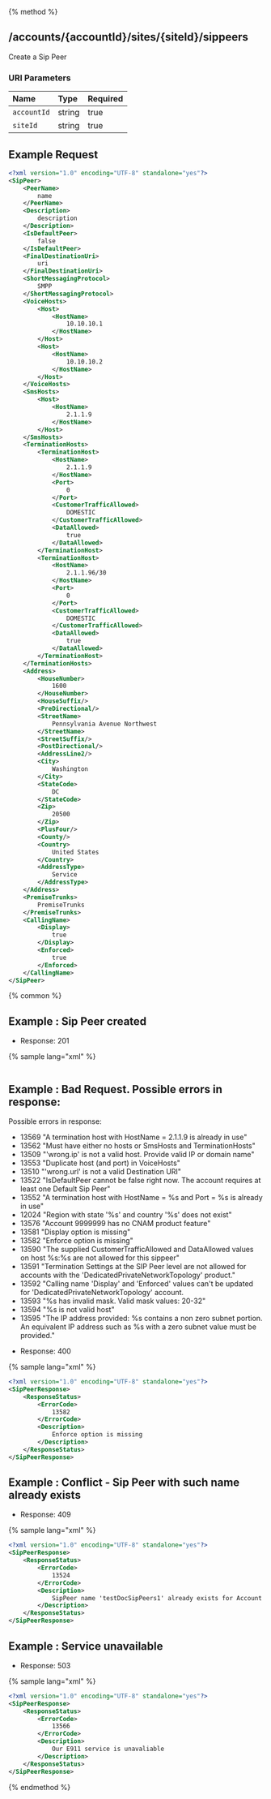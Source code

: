 {% method %}
## /accounts/{accountId}/sites/{siteId}/sippeers

Create a Sip Peer


### URI Parameters
| Name | Type | Required |
|:-----|:-----|:---------|
| `accountId` | string | true |
| `siteId` | string | true |





## Example Request
```xml
<?xml version="1.0" encoding="UTF-8" standalone="yes"?>
<SipPeer>
    <PeerName>
        name
    </PeerName>
    <Description>
        description
    </Description>
    <IsDefaultPeer>
        false
    </IsDefaultPeer>
    <FinalDestinationUri>
        uri
    </FinalDestinationUri>
    <ShortMessagingProtocol>
        SMPP
    </ShortMessagingProtocol>
    <VoiceHosts>
        <Host>
            <HostName>
                10.10.10.1
            </HostName>
        </Host>
        <Host>
            <HostName>
                10.10.10.2
            </HostName>
        </Host>
    </VoiceHosts>
    <SmsHosts>
        <Host>
            <HostName>
                2.1.1.9
            </HostName>
        </Host>
    </SmsHosts>
    <TerminationHosts>
        <TerminationHost>
            <HostName>
                2.1.1.9
            </HostName>
            <Port>
                0
            </Port>
            <CustomerTrafficAllowed>
                DOMESTIC
            </CustomerTrafficAllowed>
            <DataAllowed>
                true
            </DataAllowed>
        </TerminationHost>
        <TerminationHost>
            <HostName>
                2.1.1.96/30
            </HostName>
            <Port>
                0
            </Port>
            <CustomerTrafficAllowed>
                DOMESTIC
            </CustomerTrafficAllowed>
            <DataAllowed>
                true
            </DataAllowed>
        </TerminationHost>
    </TerminationHosts>
    <Address>
        <HouseNumber>
            1600
        </HouseNumber>
        <HouseSuffix/>
        <PreDirectional/>
        <StreetName>
            Pennsylvania Avenue Northwest
        </StreetName>
        <StreetSuffix/>
        <PostDirectional/>
        <AddressLine2/>
        <City>
            Washington
        </City>
        <StateCode>
            DC
        </StateCode>
        <Zip>
            20500
        </Zip>
        <PlusFour/>
        <County/>
        <Country>
            United States
        </Country>
        <AddressType>
            Service
        </AddressType>
    </Address>
    <PremiseTrunks>
        PremiseTrunks
    </PremiseTrunks>
    <CallingName>
        <Display>
            true
        </Display>
        <Enforced>
            true
        </Enforced>
    </CallingName>
</SipPeer>
```


{% common %}


## Example : Sip Peer created

* Response: 201

{% sample lang="xml" %}

```xml

```

## Example : Bad Request. Possible errors in response:
   Possible errors in response:
   <ul>
        <li>13569 "A termination host with HostName = 2.1.1.9 is already in use"</li>
        <li>13562 "Must have either no hosts or SmsHosts and TerminationHosts"</li>
        <li>13509 "'wrong.ip' is not a valid host. Provide valid IP or domain name"</li>
        <li>13553 "Duplicate host (and port) in VoiceHosts"</li>
        <li>13510 "'wrong.url' is not a valid Destination URI"</li>
        <li>13522 "IsDefaultPeer cannot be false right now. The account requires at least one Default Sip Peer"</li>
        <li>13552 "A termination host with HostName = %s and Port = %s is already in use"</li>
        <li>12024 "Region with state '%s' and country '%s' does not exist"</li>
        <li>13576 "Account 9999999 has no CNAM product feature"</li>
        <li>13581 "Display option is missing"</li>
        <li>13582 "Enforce option is missing"</li>
        <li>13590 "The supplied CustomerTrafficAllowed and DataAllowed values on host %s:%s are not allowed for this sippeer"</li>
        <li>13591 "Termination Settings at the SIP Peer level are not allowed for accounts with the 'DedicatedPrivateNetworkTopology' product."</li>
        <li>13592 "Calling name 'Display' and 'Enforced' values can't be updated for 'DedicatedPrivateNetworkTopology' account.</li>
        <li>13593 "%s has invalid mask. Valid mask values: 20-32"</li>
        <li>13594 "%s is not valid host"</li>
        <li>13595 "The IP address provided: %s contains a non zero subnet portion. An equivalent IP address such as %s with a zero subnet value must be provided."</li>
   </ul>


* Response: 400

{% sample lang="xml" %}

```xml
<?xml version="1.0" encoding="UTF-8" standalone="yes"?>
<SipPeerResponse>
    <ResponseStatus>
        <ErrorCode>
            13582
        </ErrorCode>
        <Description>
            Enforce option is missing
        </Description>
    </ResponseStatus>
</SipPeerResponse>
```

## Example : Conflict - Sip Peer with such name already exists

* Response: 409

{% sample lang="xml" %}

```xml
<?xml version="1.0" encoding="UTF-8" standalone="yes"?>
<SipPeerResponse>
    <ResponseStatus>
        <ErrorCode>
            13524
        </ErrorCode>
        <Description>
            SipPeer name 'testDocSipPeers1' already exists for Account '9999999' and Site '45'
        </Description>
    </ResponseStatus>
</SipPeerResponse>
```

## Example : Service unavailable

* Response: 503

{% sample lang="xml" %}

```xml
<?xml version="1.0" encoding="UTF-8" standalone="yes"?>
<SipPeerResponse>
    <ResponseStatus>
        <ErrorCode>
            13566
        </ErrorCode>
        <Description>
            Our E911 service is unavaliable
        </Description>
    </ResponseStatus>
</SipPeerResponse>
```


{% endmethod %}